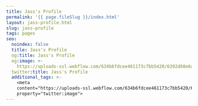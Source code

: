 ```yaml
---
title: Jass's Profile
permalink: '{{ page.fileSlug }}/index.html'
layout: jass-profile.html
slug: jass-profile
tags: pages
seo:
  noindex: false
  title: Jass's Profile
  og:title: Jass's Profile
  og:image: >-
    https://uploads-ssl.webflow.com/634b6fdcee461173c7bb5420/6392d60e6a0f547f9e137bd3_Add%20a%20heading%20(1).jpg
  twitter:title: Jass's Profile
  additional_tags: >-
    <meta
    content="https://uploads-ssl.webflow.com/634b6fdcee461173c7bb5420/6392d60e6a0f547f9e137bd3_Add%20a%20heading%20(1).jpg"
    property="twitter:image">
---
```



